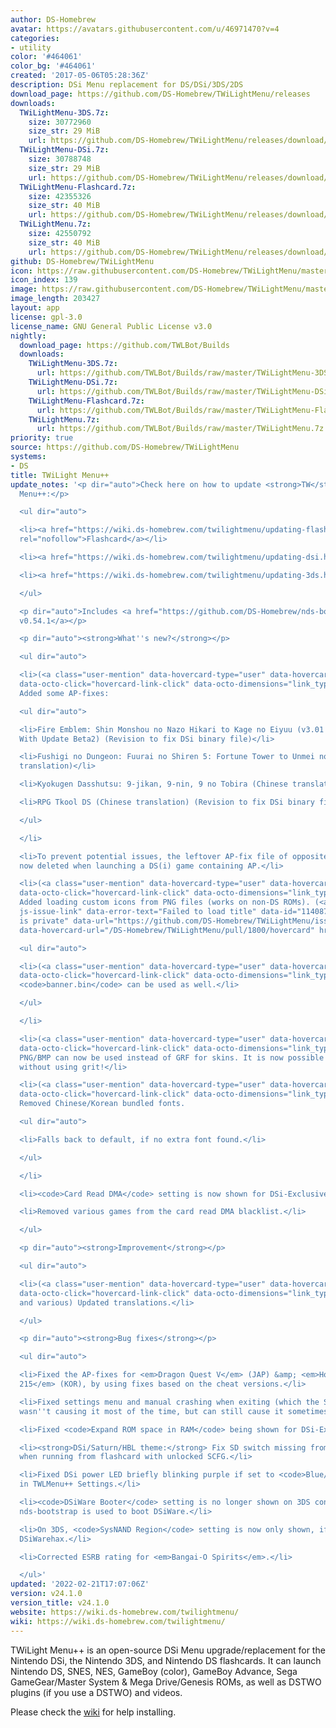 ```yaml
---
author: DS-Homebrew
avatar: https://avatars.githubusercontent.com/u/46971470?v=4
categories:
- utility
color: '#464061'
color_bg: '#464061'
created: '2017-05-06T05:28:36Z'
description: DSi Menu replacement for DS/DSi/3DS/2DS
download_page: https://github.com/DS-Homebrew/TWiLightMenu/releases
downloads:
  TWiLightMenu-3DS.7z:
    size: 30772960
    size_str: 29 MiB
    url: https://github.com/DS-Homebrew/TWiLightMenu/releases/download/v24.1.0/TWiLightMenu-3DS.7z
  TWiLightMenu-DSi.7z:
    size: 30788748
    size_str: 29 MiB
    url: https://github.com/DS-Homebrew/TWiLightMenu/releases/download/v24.1.0/TWiLightMenu-DSi.7z
  TWiLightMenu-Flashcard.7z:
    size: 42355326
    size_str: 40 MiB
    url: https://github.com/DS-Homebrew/TWiLightMenu/releases/download/v24.1.0/TWiLightMenu-Flashcard.7z
  TWiLightMenu.7z:
    size: 42550792
    size_str: 40 MiB
    url: https://github.com/DS-Homebrew/TWiLightMenu/releases/download/v24.1.0/TWiLightMenu.7z
github: DS-Homebrew/TWiLightMenu
icon: https://raw.githubusercontent.com/DS-Homebrew/TWiLightMenu/master/booter/Twilight%2B%2B-animated%20icon-fix.gif
icon_index: 139
image: https://raw.githubusercontent.com/DS-Homebrew/TWiLightMenu/master/logo.png
image_length: 203427
layout: app
license: gpl-3.0
license_name: GNU General Public License v3.0
nightly:
  download_page: https://github.com/TWLBot/Builds
  downloads:
    TWiLightMenu-3DS.7z:
      url: https://github.com/TWLBot/Builds/raw/master/TWiLightMenu-3DS.7z
    TWiLightMenu-DSi.7z:
      url: https://github.com/TWLBot/Builds/raw/master/TWiLightMenu-DSi.7z
    TWiLightMenu-Flashcard.7z:
      url: https://github.com/TWLBot/Builds/raw/master/TWiLightMenu-Flashcard.7z
    TWiLightMenu.7z:
      url: https://github.com/TWLBot/Builds/raw/master/TWiLightMenu.7z
priority: true
source: https://github.com/DS-Homebrew/TWiLightMenu
systems:
- DS
title: TWiLight Menu++
update_notes: '<p dir="auto">Check here on how to update <strong>TW</strong>i<strong>L</strong>ight
  Menu++:</p>

  <ul dir="auto">

  <li><a href="https://wiki.ds-homebrew.com/twilightmenu/updating-flashcard.html"
  rel="nofollow">Flashcard</a></li>

  <li><a href="https://wiki.ds-homebrew.com/twilightmenu/updating-dsi.html" rel="nofollow">DSi</a></li>

  <li><a href="https://wiki.ds-homebrew.com/twilightmenu/updating-3ds.html" rel="nofollow">3DS</a></li>

  </ul>

  <p dir="auto">Includes <a href="https://github.com/DS-Homebrew/nds-bootstrap/releases/tag/v0.54.1">nds-bootstrap
  v0.54.1</a></p>

  <p dir="auto"><strong>What''s new?</strong></p>

  <ul dir="auto">

  <li>(<a class="user-mention" data-hovercard-type="user" data-hovercard-url="/users/R-YaTian/hovercard"
  data-octo-click="hovercard-link-click" data-octo-dimensions="link_type:self" href="https://github.com/R-YaTian">@R-YaTian</a>)
  Added some AP-fixes:

  <ul dir="auto">

  <li>Fire Emblem: Shin Monshou no Nazo Hikari to Kage no Eiyuu (v3.01 English translation
  With Update Beta2) (Revision to fix DSi binary file)</li>

  <li>Fushigi no Dungeon: Fuurai no Shiren 5: Fortune Tower to Unmei no Dice (Chinese
  translation)</li>

  <li>Kyokugen Dasshutsu: 9-jikan, 9-nin, 9 no Tobira (Chinese translation)</li>

  <li>RPG Tkool DS (Chinese translation) (Revision to fix DSi binary file)</li>

  </ul>

  </li>

  <li>To prevent potential issues, the leftover AP-fix file of opposite format is
  now deleted when launching a DS(i) game containing AP.</li>

  <li>(<a class="user-mention" data-hovercard-type="user" data-hovercard-url="/users/DieGo367/hovercard"
  data-octo-click="hovercard-link-click" data-octo-dimensions="link_type:self" href="https://github.com/DieGo367">@DieGo367</a>)
  Added loading custom icons from PNG files (works on non-DS ROMs). (<a class="issue-link
  js-issue-link" data-error-text="Failed to load title" data-id="1140878437" data-permission-text="Title
  is private" data-url="https://github.com/DS-Homebrew/TWiLightMenu/issues/1800" data-hovercard-type="pull_request"
  data-hovercard-url="/DS-Homebrew/TWiLightMenu/pull/1800/hovercard" href="https://github.com/DS-Homebrew/TWiLightMenu/pull/1800">#1800</a>)

  <ul dir="auto">

  <li>(<a class="user-mention" data-hovercard-type="user" data-hovercard-url="/users/Epicpkmn11/hovercard"
  data-octo-click="hovercard-link-click" data-octo-dimensions="link_type:self" href="https://github.com/Epicpkmn11">@Epicpkmn11</a>)
  <code>banner.bin</code> can be used as well.</li>

  </ul>

  </li>

  <li>(<a class="user-mention" data-hovercard-type="user" data-hovercard-url="/users/Epicpkmn11/hovercard"
  data-octo-click="hovercard-link-click" data-octo-dimensions="link_type:self" href="https://github.com/Epicpkmn11">@Epicpkmn11</a>)
  PNG/BMP can now be used instead of GRF for skins. It is now possible to make skins
  without using grit!</li>

  <li>(<a class="user-mention" data-hovercard-type="user" data-hovercard-url="/users/Epicpkmn11/hovercard"
  data-octo-click="hovercard-link-click" data-octo-dimensions="link_type:self" href="https://github.com/Epicpkmn11">@Epicpkmn11</a>)
  Removed Chinese/Korean bundled fonts.

  <ul dir="auto">

  <li>Falls back to default, if no extra font found.</li>

  </ul>

  </li>

  <li><code>Card Read DMA</code> setting is now shown for DSi-Exclusive games as well.</li>

  <li>Removed various games from the card read DMA blacklist.</li>

  </ul>

  <p dir="auto"><strong>Improvement</strong></p>

  <ul dir="auto">

  <li>(<a class="user-mention" data-hovercard-type="user" data-hovercard-url="/users/Epicpkmn11/hovercard"
  data-octo-click="hovercard-link-click" data-octo-dimensions="link_type:self" href="https://github.com/Epicpkmn11">@Epicpkmn11</a>
  and various) Updated translations.</li>

  </ul>

  <p dir="auto"><strong>Bug fixes</strong></p>

  <ul dir="auto">

  <li>Fixed the AP-fixes for <em>Dragon Quest V</em> (JAP) &amp; <em>Hotel Dusk: Room
  215</em> (KOR), by using fixes based on the cheat versions.</li>

  <li>Fixed settings menu and manual crashing when exiting (which the SD write code
  wasn''t causing it most of the time, but can still cause it sometimes).</li>

  <li>Fixed <code>Expand ROM space in RAM</code> being shown for DSi-Exclusives.</li>

  <li><strong>DSi/Saturn/HBL theme:</strong> Fix SD switch missing from SELECT menu,
  when running from flashcard with unlocked SCFG.</li>

  <li>Fixed DSi power LED briefly blinking purple if set to <code>Blue/Red</code>
  in TWLMenu++ Settings.</li>

  <li><code>DSiWare Booter</code> setting is no longer shown on 3DS consoles, as only
  nds-bootstrap is used to boot DSiWare.</li>

  <li>On 3DS, <code>SysNAND Region</code> setting is now only shown, if running via
  DSiWarehax.</li>

  <li>Corrected ESRB rating for <em>Bangai-O Spirits</em>.</li>

  </ul>'
updated: '2022-02-21T17:07:06Z'
version: v24.1.0
version_title: v24.1.0
website: https://wiki.ds-homebrew.com/twilightmenu/
wiki: https://wiki.ds-homebrew.com/twilightmenu/
---
```

TWiLight Menu++ is an open-source DSi Menu upgrade/replacement for the Nintendo DSi, the Nintendo 3DS, and Nintendo DS flashcards. It can launch Nintendo DS, SNES, NES, GameBoy (color), GameBoy Advance, Sega GameGear/Master System & Mega Drive/Genesis ROMs, as well as DSTWO plugins (if you use a DSTWO) and videos.

Please check the [wiki](https://wiki.ds-homebrew.com/twilightmenu/) for help installing.